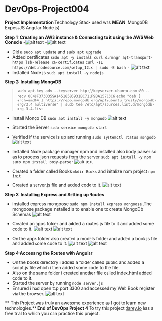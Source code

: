 # DevOps-Project004

****Project Implementation****
Technology Stack used was **MEAN**( MongoDB ExpessJS Angular Node.js)

**Step 1: Creating an AWS instance & Connecting to it using the AWS Web Console**
-![alt text](https://github.com/Ellawangari/DevOps-Project004/blob/main/Images/1.PNG)
-![alt text](https://github.com/Ellawangari/DevOps-Project004/blob/main/Images/2.PNG)
- Did a `sudo apt update` and `sudo apt upgrade`
- Added certificates `sudo apt -y install curl dirmngr apt-transport-https lsb-release ca-certificates`
`curl -sL https://deb.nodesource.com/setup_12.x | sudo -E bash -` 
![alt text](https://github.com/Ellawangari/DevOps-Project004/blob/main/Images/3.PNG)
- Installed Node js `sudo apt install -y nodejs`

**Step 2: Installing MongoDB**
> `sudo apt-key adv --keyserver hkp://keyserver.ubuntu.com:80 --recv 0C49F3730359A14518585931BC711F9BA15703C6`
> `echo "deb [ arch=amd64 ] https://repo.mongodb.org/apt/ubuntu trusty/mongodb-org/3.4 multiverse" | sudo tee /etc/apt/sources.list.d/mongodb-org-3.4.list` 
- Install Mongo DB `sudo apt install -y mongodb`
 ![alt text](https://github.com/Ellawangari/DevOps-Project004/blob/main/Images/4.PNG)
- Started the Server `sudo service mongodb start`
- Verified if the service is up and running `sudo systemctl status mongodb`
   ![alt text](https://github.com/Ellawangari/DevOps-Project004/blob/main/Images/5.PNG)
- Installed Node package manager npm and installed also body parser so as to process json requests from the server
   `sudo apt install -y npm`  `sudo npm install body-parser`
    ![alt text](https://github.com/Ellawangari/DevOps-Project004/blob/main/Images/6.PNG)
    
 - Created a folder called Books  `mkdir Books`   and initalize npm project  `npm init`
 - Created a server.js file and added code to it.
   ![alt text](https://github.com/Ellawangari/DevOps-Project004/blob/main/Images/7.PNG)

**Step 3: Installing Express and Setting up Routes**
- installed express mongoose  `sudo npm install express mongoose` .The mongoose package installed is to enable one to create MongoDb Schemas
    ![alt text](https://github.com/Ellawangari/DevOps-Project004/blob/main/Images/8.PNG)
    
 - Created an apps folder and added a routes.js file to it and added some code to it.
      ![alt text](https://github.com/Ellawangari/DevOps-Project004/blob/main/Images/9.PNG)
          ![alt text](https://github.com/Ellawangari/DevOps-Project004/blob/main/Images/10.PNG)
 - On the apps folder also created a models folder and added a book js file and added some code to it.
       ![alt text](https://github.com/Ellawangari/DevOps-Project004/blob/main/Images/11.PNG)
          ![alt text](https://github.com/Ellawangari/DevOps-Project004/blob/main/Images/12.PNG)
          
  **Step 4:Accessing the Routes with Angular**
  - On the books directory i added a folder called public and added a script.js file which i then added some code to the file.
  - Also on the same folder i created another file called index.html added code to it.
  -  Started the server by running  `node server.js`
  -  Ensured i had open tcp port 3300 and accessed my Web Book register via the browser.
      ![alt text](https://github.com/Ellawangari/DevOps-Project004/blob/main/Images/13.PNG)
      
      
   ** This Project was truly an awesome experience as I got to learn new technologies.**
**End of DevOps Project 4**
To try this project  [darey.io](https://www.darey.io) has a free trial to which you can practice this project.
    
 


